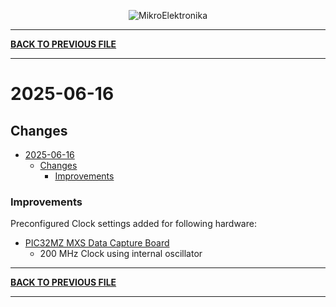 
<p align="center">
  <img src="http://www.mikroe.com/img/designs/beta/logo_small.png?raw=true" alt="MikroElektronika"/>
</p>

---

**[BACK TO PREVIOUS FILE](../changelog.md)**

---

# 2025-06-16

## Changes

- [2025-06-16](#2025-06-16)
  - [Changes](#changes)
    + [Improvements](#improvements)

### Improvements

Preconfigured Clock settings added for following hardware:

+ [PIC32MZ MXS Data Capture Board](https://www.microchip.com/en-us/development-tool/EV64F02A)
  + 200 MHz Clock using internal oscillator

---

**[BACK TO PREVIOUS FILE](../changelog.md)**

---
